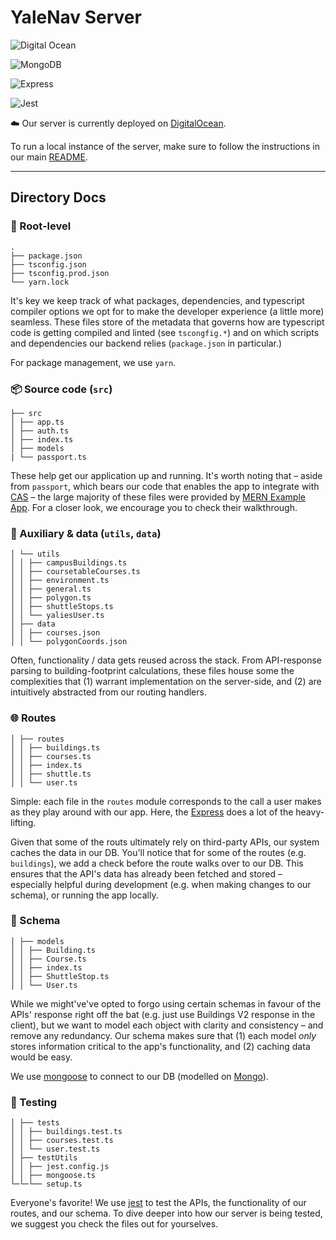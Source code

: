 # YaleNav Server

![Digital Ocean](https://img.shields.io/badge/Digital_Ocean-0080FF?style=for-the-badge&logo=DigitalOcean&logoColor=white)

![MongoDB](https://img.shields.io/badge/MongoDB-4EA94B?style=for-the-badge&logo=mongodb&logoColor=white)

![Express](https://img.shields.io/badge/Express.js-404D59?style=for-the-badge)

![Jest](https://img.shields.io/badge/-jest-%23C21325?style=for-the-badge&logo=jest&logoColor=white)

☁️ Our server is currently deployed on [DigitalOcean](https://www.digitalocean.com/products/app-platform).

To run a local instance of the server, make sure to follow the instructions in our main [README](https://github.com/yale-swe/f22-yalenav#readme).

---

## Directory Docs

### 🌱 Root-level

```
.
├── package.json
├── tsconfig.json
├── tsconfig.prod.json
└── yarn.lock
```

It's key we keep track of what packages, dependencies, and typescript compiler options we opt for to make the developer experience (a little more) seamless. These files store of the metadata that governs how are typescript code is getting compiled and linted (see `tscongfig.*`) and on which scripts and dependencies our backend relies (`package.json` in particular.)

For package management, we use `yarn`.

### 📦 Source code (`src`)

```
├── src
│ ├── app.ts
│ ├── auth.ts
│ ├── index.ts
│ ├── models
| └── passport.ts
```

These help get our application up and running. It's worth noting that – aside from `passport`, which bears our code that enables the app to integrate with [CAS](https://github.com/yale-swe/passport-cas) – the large majority of these files were provided by [MERN Example App](https://github.com/yale-swe/mern-example-app). For a closer look, we encourage you to check their walkthrough.

### 🤲 Auxiliary & data (`utils`, `data`)

```
│ └── utils
│ │ ├── campusBuildings.ts
│ │ ├── coursetableCourses.ts
│ │ ├── environment.ts
│ │ ├── general.ts
│ │ ├── polygon.ts
│ │ ├── shuttleStops.ts
│ │ └── yaliesUser.ts
│ ├── data
│ │ ├── courses.json
│ │ └── polygonCoords.json
```

Often, functionality / data gets reused across the stack. From API-response parsing to building-footprint calculations, these files house some the complexities that (1) warrant implementation on the server-side, and (2) are intuitively abstracted from our routing handlers.

### 🌐 Routes

```
│ ├── routes
│ │ ├── buildings.ts
│ │ ├── courses.ts
│ │ ├── index.ts
│ │ ├── shuttle.ts
│ │ └── user.ts
```

Simple: each file in the `routes` module corresponds to the call a user makes as they play around with our app. Here, the [Express](https://expressjs.com/) does a lot of the heavy-lifting.

Given that some of the routs ultimately rely on third-party APIs, our system caches the data in our DB. You'll notice that for some of the routes (e.g. `buildings`), we add a check before the route walks over to our DB. This ensures that the API's data has already been fetched and stored – especially helpful during development (e.g. when making changes to our schema), or running the app locally.

### 🤖 Schema

```
│ ├── models
│ │ ├── Building.ts
│ │ ├── Course.ts
│ │ ├── index.ts
│ │ ├── ShuttleStop.ts
│ │ └── User.ts
```

While we might've've opted to forgo using certain schemas in favour of the APIs' response right off the bat (e.g. just use Buildings V2 response in the client), but we want to model each object with clarity and consistency – and remove any redundancy. Our schema makes sure that (1) each model _only_ stores information critical to the app's functionality, and (2) caching data would be easy.

We use [mongoose](https://mongoosejs.com/docs/) to connect to our DB (modelled on [Mongo](https://www.mongodb.com/home)).

### 📝 Testing

```
│ ├── tests
│ │ ├── buildings.test.ts
│ │ ├── courses.test.ts
│ │ └── user.test.ts
│ ├── testUtils
│ │ ├── jest.config.js
│ │ ├── mongoose.ts
└─└─└── setup.ts
```

Everyone's favorite! We use [jest](https://jestjs.io/) to test the APIs, the functionality of our routes, and our schema. To dive deeper into how our server is being tested, we suggest you check the files out for yourselves.
